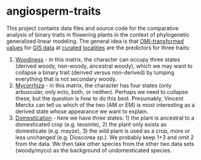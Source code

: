 # angiosperm-traits

This project contains data files and source code for the comparative analysis of
binary traits in flowering plants in the context of phylogenetic generalized
linear modeling. The general idea is that 
[OMI-transformed](https://github.com/rvosa/sdmdl-angiosperm-data/blob/master/script/OMI.R)
[values](https://raw.githubusercontent.com/rvosa/sdmdl-angiosperm-data/master/data/niche_traits_merged.csv)
for 
[GIS data](https://drive.google.com/drive/u/0/folders/1EFPurfyxhClDBsxjEAXf00A3LL2MrkQw) 
at 
[curated](https://github.com/rvosa/sdmdl-angiosperm-data/blob/master/script/coordinate_cleaner.R)
[localities](https://github.com/rvosa/sdmdl-angiosperm-data/tree/master/data/occurrences) 
are the predictors for three traits:

1. [Woodiness](https://github.com/rvosa/sdmdl-angiosperm-data/blob/master/data/woody.nex) - in this
   matrix, the character can occupy three states (derived woody, non-woody, ancestral woody), which
   we may want to collapse a binary trait (derived versus non-derived) by lumping everything that
   is not secondary woody.
2. [Mycorrhiza](https://github.com/rvosa/sdmdl-angiosperm-data/blob/master/data/myco.nex) - in this
   matrix, the character has four states (only arbuscular, only ecto, both, or neither). Perhaps we
   need to collapse these, but the question is how to do this best. Presumably, Vincent Merckx can 
   tell us which of the two (AM or EM) is most interesting as a derived state whose appearance we
   want to explain.
3. [Domestication](https://github.com/rvosa/sdmdl-angiosperm-data/blob/master/data/crops.tsv) - here
   we have three states: 1) the plant is ancestral to a domesticated crop (e.g. teosinte), 2) the
   plant only exists as domesticate (e.g. mayze), 3) the wild plant is used as a crop, more or less
   unchanged (e.g. Dioscorea sp.). We probably keep 1+3 and omit 2 from the data. We then take
   other species from the other two data sets (woody/myco) as the background of undomesticated
   species.
